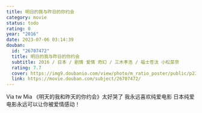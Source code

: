 ```yaml
---
title: 明日的我与昨日的你约会
category: movie
status: todo
rating: 0
year: "2016"
date: 2023-07-06 03:14:39
douban:
  id: "26707472"
  title: 明日的我与昨日的你约会
  subtitle: 2016 / 日本 / 剧情 爱情 奇幻 / 三木孝浩 / 福士苍汰 小松菜奈
  rating: 7.7
  cover: https://img9.doubanio.com/view/photo/m_ratio_poster/public/p2390682054.jpg
  link: https://movie.douban.com/subject/26707472/
---
```


Via tw Mia 《明天的我和昨天的你约会》太好哭了
我永远喜欢纯爱电影
日本纯爱电影永远可以让你被爱情感动！
